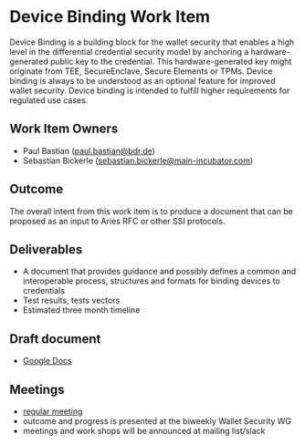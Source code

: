 # Device Binding Work Item

Device Binding is a building block for the wallet security that enables a high level in the differential credential security model by anchoring a hardware-generated public key to the credential. This hardware-generated key might originate from TEE, SecureEnclave, Secure Elements or TPMs. Device binding is always to be understood as an optional feature for improved wallet security. Device binding is intended to fulfill higher requirements for regulated use cases.

## Work Item Owners
- Paul Bastian (paul.bastian@bdr.de)
- Sebastian Bickerle (sebastian.bickerle@main-incubator.com)

## Outcome
The overall intent from this work item is to produce a document that can be proposed as an input to Aries RFC or other SSI protocols.

## Deliverables
- A document that provides guidance and possibly defines a common and interoperable process, structures and formats for binding devices to credentials
- Test results, tests vectors
- Estimated three month timeline

## Draft document
- [Google Docs](https://docs.google.com/document/d/1iJAB7VRe1P4wEaBOAb-g8Fn4JvyMXpkpEMkK06U1Qh4/edit#)

## Meetings
- [regular meeting](https://www.google.com/calendar/event?eid=NXRpM25jdWYyZTk2YXZycmJyMGY0dHIwMWRfMjAyMjAxMThUMTcwMDAwWiBkZWNlbnRyYWxpemVkLmlkZW50aXR5QG0)
- outcome and progress is presented at the biweekly Wallet Security WG
- meetings and work shops will be announced at mailing list/slack
